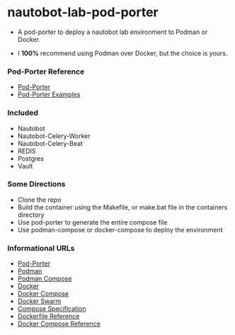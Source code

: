 # nautobot-lab-pod-porter
* A pod-porter to deploy a nautobot lab environment to Podman or Docker.

* I **100%** recommend using Podman over Docker, but the choice is yours.

### Pod-Porter Reference

* [Pod-Porter](https://pod-porter.readthedocs.io/en/latest/)
* [Pod-Porter Examples](https://github.com/btr1975/automation-framework/tree/main/porter)

### Included
* Nautobot
* Nautobot-Celery-Worker
* Nautobot-Celery-Beat
* REDIS
* Postgres
* Vault

### Some Directions

* Clone the repo
* Build the container using the Makefile, or make.bat file in the containers directory
* Use pod-porter to generate the entire compose file
* Use podman-compose or docker-compose to deploy the environment

### Informational URLs

* [Pod-Porter](https://pod-porter.readthedocs.io/en/latest)
* [Podman](https://podman.io/)
* [Podman Compose](https://github.com/containers/podman-compose)
* [Docker](https://www.docker.com/)
* [Docker Compose](https://docs.docker.com/compose/)
* [Docker Swarm](https://docs.docker.com/engine/swarm/)
* [Compose Specification](https://compose-spec.io/)
* [Dockerfile Reference](https://docs.docker.com/engine/reference/builder/)
* [Docker Compose Reference](https://docs.docker.com/compose/compose-file/)
